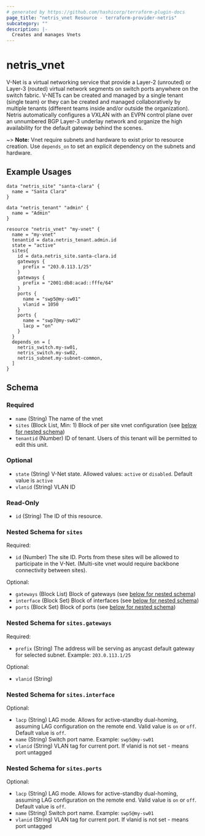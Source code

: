 ```yaml
---
# generated by https://github.com/hashicorp/terraform-plugin-docs
page_title: "netris_vnet Resource - terraform-provider-netris"
subcategory: ""
description: |-
  Creates and manages Vnets
---
```


# netris_vnet

V-Net is a virtual networking service that provide a Layer-2 (unrouted) or Layer-3 (routed) virtual network segments on switch ports anywhere on the switch fabric. V-NETs can be created and managed by a single tenant (single team) or they can be created and managed collaboratively by multiple tenants (different teams inside and/or outside the organization). Netris automatically configures a VXLAN with an EVPN control plane over an unnumbered BGP Layer-3 underlay network and organize the high availability for the default gateway behind the scenes.

~> **Note:** Vnet require subnets and hardware to exist prior to resource creation. Use `depends_on` to set an explicit dependency on the subnets and hardware.


## Example Usages

```hcl
data "netris_site" "santa-clara" {
  name = "Santa Clara"
}

data "netris_tenant" "admin" {
  name = "Admin"
}

resource "netris_vnet" "my-vnet" {
  name = "my-vnet"
  tenantid = data.netris_tenant.admin.id
  state = "active"
  sites{
    id = data.netris_site.santa-clara.id
    gateways {
      prefix = "203.0.113.1/25"
    }
    gateways {
      prefix = "2001:db8:acad::fffe/64"
    }
    ports {
      name = "swp5@my-sw01"
      vlanid = 1050
    }
    ports {
      name = "swp7@my-sw02"
      lacp = "on"
    }
  }
  depends_on = [
    netris_switch.my-sw01,
    netris_switch.my-sw02,
    netris_subnet.my-subnet-common,
  ]
}
```


<!-- schema generated by tfplugindocs -->
## Schema

### Required

- `name` (String) The name of the vnet
- `sites` (Block List, Min: 1) Block of per site vnet configuration (see [below for nested schema](#nestedblock--sites))
- `tenantid` (Number) ID of tenant. Users of this tenant will be permitted to edit this unit.

### Optional

- `state` (String) V-Net state. Allowed values: `active` or `disabled`. Default value is `active`
- `vlanid` (String) VLAN ID

### Read-Only

- `id` (String) The ID of this resource.

<a id="nestedblock--sites"></a>
### Nested Schema for `sites`

Required:

- `id` (Number) The site ID. Ports from these sites will be allowed to participate in the V-Net. (Multi-site vnet would require backbone connectivity between sites).

Optional:

- `gateways` (Block List) Block of gateways (see [below for nested schema](#nestedblock--sites--gateways))
- `interface` (Block Set) Block of interfaces (see [below for nested schema](#nestedblock--sites--interface))
- `ports` (Block Set) Block of ports (see [below for nested schema](#nestedblock--sites--ports))

<a id="nestedblock--sites--gateways"></a>
### Nested Schema for `sites.gateways`

Required:

- `prefix` (String) The address will be serving as anycast default gateway for selected subnet. Example: `203.0.113.1/25`

Optional:

- `vlanid` (String)


<a id="nestedblock--sites--interface"></a>
### Nested Schema for `sites.interface`

Optional:

- `lacp` (String) LAG mode. Allows for active-standby dual-homing, assuming LAG configuration on the remote end. Valid value is `on` or `off`. Default value is `off`.
- `name` (String) Switch port name. Example: `swp5@my-sw01`
- `vlanid` (String) VLAN tag for current port. If vlanid is not set - means port untagged


<a id="nestedblock--sites--ports"></a>
### Nested Schema for `sites.ports`

Optional:

- `lacp` (String) LAG mode. Allows for active-standby dual-homing, assuming LAG configuration on the remote end. Valid value is `on` or `off`. Default value is `off`.
- `name` (String) Switch port name. Example: `swp5@my-sw01`
- `vlanid` (String) VLAN tag for current port. If vlanid is not set - means port untagged


